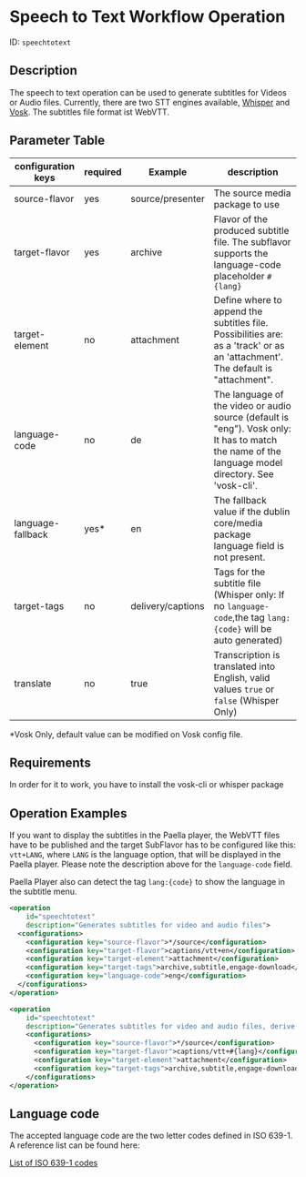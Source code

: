 Speech to Text Workflow Operation
==============================

ID: `speechtotext`

Description
-----------

The speech to text operation can be used to generate subtitles for Videos or Audio files. Currently, there are two STT
engines available, [Whisper](../modules/transcription.modules/whisper.md) and 
[Vosk](../modules/transcription.modules/vosk.md). The subtitles file format ist WebVTT.


Parameter Table
---------------

| configuration keys | required | Example           | description                                                                                                                                        |
|--------------------|----------|-------------------|----------------------------------------------------------------------------------------------------------------------------------------------------|
| source-flavor      | yes      | source/presenter  | The source media package to use                                                                                                                    |
| target-flavor      | yes      | archive           | Flavor of the produced subtitle file. The subflavor supports the language-code placeholder `#{lang}`                                               |
| target-element     | no       | attachment        | Define where to append the subtitles file. Possibilities are: as a 'track' or as an 'attachment'. The default is "attachment".                     |
| language-code      | no       | de                | The language of the video or audio source (default is "eng"). Vosk only: It has to match the name of the language model directory. See 'vosk-cli'. |
| language-fallback  | yes*     | en                | The fallback value if the dublin core/media package language field is not present.                                                                 |
| target-tags        | no       | delivery/captions | Tags for the subtitle file (Whisper only: If no `language-code`,the tag `lang:{code}` will be auto generated)                                      |
 | translate          | no       | true              | Transcription is translated into English, valid values `true` or `false` (Whisper Only)                                                            |

 *Vosk Only, default value can be modified on Vosk config file.

Requirements
------------

In order for it to work, you have to install the vosk-cli or whisper package


Operation Examples
------------------

If you want to display the subtitles in the Paella player, the WebVTT files have to be published and
the target SubFlavor has to be configured like this: `vtt+LANG`, where `LANG` is
the language option, that will be displayed in the Paella player. Please note the description above
for the `language-code` field.

Paella Player also can detect the tag `lang:{code}` to show the language in the subtitle menu.

```XML
<operation
    id="speechtotext"
    description="Generates subtitles for video and audio files">
  <configurations>
    <configuration key="source-flavor">*/source</configuration>
    <configuration key="target-flavor">captions/vtt+en</configuration>
    <configuration key="target-element">attachment</configuration>
    <configuration key="target-tags">archive,subtitle,engage-download</configuration>
    <configuration key="language-code">eng</configuration>
  </configurations>
</operation>
```

```XML
<operation
    id="speechtotext"
    description="Generates subtitles for video and audio files, derive language-code from metadata">
    <configurations>
      <configuration key="source-flavor">*/source</configuration>
      <configuration key="target-flavor">captions/vtt+#{lang}</configuration>
      <configuration key="target-element">attachment</configuration>
      <configuration key="target-tags">archive,subtitle,engage-download</configuration>
    </configurations>
</operation>
```

Language code
-------------------------

The accepted language code are the two letter codes defined in ISO 639-1. A reference list can be found here:

[List of ISO 639-1 codes](https://en.wikipedia.org/wiki/List_of_ISO_639-1_codes)